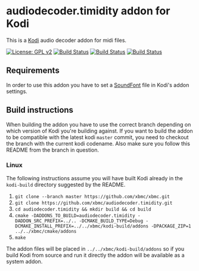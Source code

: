 # audiodecoder.timidity addon for Kodi

This is a [Kodi](https://kodi.tv) audio decoder addon for midi files.

[![License: GPL v2](https://img.shields.io/badge/License-GPL%20v2-blue.svg)](LICENSE.md)
[![Build Status](https://travis-ci.org/xbmc/audiodecoder.timidity.svg?branch=Matrix)](https://travis-ci.org/xbmc/audiodecoder.timidity/branches)
[![Build Status](https://dev.azure.com/teamkodi/binary-addons/_apis/build/status/xbmc.audiodecoder.timidity?branchName=Matrix)](https://dev.azure.com/teamkodi/binary-addons/_build/latest?definitionId=2&branchName=Matrix)
[![Build Status](https://jenkins.kodi.tv/view/Addons/job/xbmc/job/audiodecoder.timidity/job/Matrix/badge/icon)](https://jenkins.kodi.tv/blue/organizations/jenkins/xbmc%2Faudiodecoder.timidity/branches/)

## Requirements

In order to use this addon you have to set a [SoundFont]("https://en.wikipedia.org/wiki/SoundFont") file in Kodi's addon settings.

## Build instructions

When building the addon you have to use the correct branch depending on which version of Kodi you're building against. 
If you want to build the addon to be compatible with the latest kodi `master` commit, you need to checkout the branch with the current kodi codename.
Also make sure you follow this README from the branch in question.

### Linux

The following instructions assume you will have built Kodi already in the `kodi-build` directory 
suggested by the README.

1. `git clone --branch master https://github.com/xbmc/xbmc.git`
2. `git clone https://github.com/xbmc/audiodecoder.timidity.git`
3. `cd audiodecoder.timidity && mkdir build && cd build`
4. `cmake -DADDONS_TO_BUILD=audiodecoder.timidity -DADDON_SRC_PREFIX=../.. -DCMAKE_BUILD_TYPE=Debug -DCMAKE_INSTALL_PREFIX=../../xbmc/kodi-build/addons -DPACKAGE_ZIP=1 ../../xbmc/cmake/addons`
5. `make`

The addon files will be placed in `../../xbmc/kodi-build/addons` so if you build Kodi from source and run it directly 
the addon will be available as a system addon.
